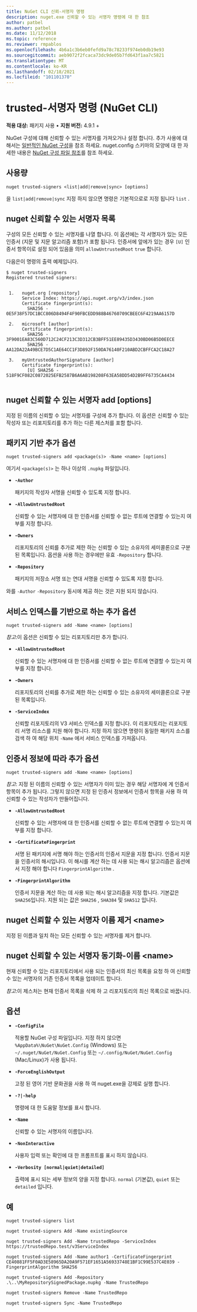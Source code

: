 ```yaml
---
title: NuGet CLI 신뢰-서명자 명령
description: nuget.exe 신뢰할 수 있는 서명자 명령에 대 한 참조
author: patbel
ms.author: patbel
ms.date: 11/12/2018
ms.topic: reference
ms.reviewer: rmpablos
ms.openlocfilehash: 4b6a1c3b6eb0fefd9a78c78233f974eb0db19e93
ms.sourcegitcommit: aeb9072f2fcaca73dc9de05b7fd643f1aa7c5821
ms.translationtype: MT
ms.contentlocale: ko-KR
ms.lasthandoff: 02/18/2021
ms.locfileid: "101101370"
---
```

# <a name="trusted-signers-command-nuget-cli"></a>trusted-서명자 명령 (NuGet CLI)

**적용 대상:** 패키지 사용 &bullet; **지원 버전:** 4.9.1 +

NuGet 구성에 대해 신뢰할 수 있는 서명자를 가져오거나 설정 합니다. 추가 사용에 대해서는 [일반적인 NuGet 구성](../../consume-packages/configuring-nuget-behavior.md)을 참조 하세요. nuget.config 스키마의 모양에 대 한 자세한 내용은 [NuGet 구성 파일 참조](../nuget-config-file.md)를 참조 하세요.

## <a name="usage"></a>사용량

```cli
nuget trusted-signers <list|add|remove|sync> [options]
```

을 `list|add|remove|sync` 지정 하지 않으면 명령은 기본적으로로 지정 됩니다 `list` .

## <a name="nuget-trusted-signers-list"></a>nuget 신뢰할 수 있는 서명자 목록

구성의 모든 신뢰할 수 있는 서명자를 나열 합니다. 이 옵션에는 각 서명자가 있는 모든 인증서 (지문 및 지문 알고리즘 포함)가 포함 됩니다. 인증서에 앞에가 있는 경우 `[U]` 인증서 항목이로 설정 되어 있음을 의미 `allowUntrustedRoot` `true` 합니다.

다음은이 명령의 출력 예제입니다.

```cli
$ nuget trusted-signers
Registered trusted signers:


 1.   nuget.org [repository]
      Service Index: https://api.nuget.org/v3/index.json
      Certificate fingerprint(s):
        SHA256 - 0E5F38F57DC1BCC806D8494F4F90FBCEDD988B46760709CBEEC6F4219AA6157D

 2.   microsoft [author]
      Certificate fingerprint(s):
        SHA256 - 3F9001EA83C560D712C24CF213C3D312CB3BFF51EE89435D3430BD06B5D0EECE
        SHA256 - AA12DA22A49BCE7D5C1AE64CC1F3D892F150DA76140F210ABD2CBFFCA2C18A27

 3.   myUntrustedAuthorSignature [author]
      Certificate fingerprint(s):
        [U] SHA256 - 518F9CF082C0872025EFB2587B6A6AB198208F63EA58DD54D2B9FF6735CA4434
        
```

## <a name="nuget-trusted-signers-add-options"></a>nuget 신뢰할 수 있는 서명자 add [options]

지정 된 이름의 신뢰할 수 있는 서명자를 구성에 추가 합니다. 이 옵션은 신뢰할 수 있는 작성자 또는 리포지토리를 추가 하는 다른 제스처를 포함 합니다.

## <a name="options-for-add-based-on-a-package"></a>패키지 기반 추가 옵션

```cli
nuget trusted-signers add <package(s)> -Name <name> [options]
```

여기서 `<package(s)>` 는 하나 이상의 `.nupkg` 파일입니다.

- **`-Author`**

  패키지의 작성자 서명을 신뢰할 수 있도록 지정 합니다.

- **`-AllowUntrustedRoot`**

  신뢰할 수 있는 서명자에 대 한 인증서를 신뢰할 수 없는 루트에 연결할 수 있는지 여부를 지정 합니다.

- **`-Owners`**

  리포지토리의 신뢰를 추가로 제한 하는 신뢰할 수 있는 소유자의 세미콜론으로 구분 된 목록입니다. 옵션을 사용 하는 경우에만 유효 `-Repository` 합니다.

- **`-Repository`**

  패키지의 저장소 서명 또는 연대 서명을 신뢰할 수 있도록 지정 합니다.

와를 `-Author` `-Repository` 동시에 제공 하는 것은 지원 되지 않습니다.

## <a name="options-for-add-based-on-a-service-index"></a>서비스 인덱스를 기반으로 하는 추가 옵션

```cli
nuget trusted-signers add -Name <name> [options]
```

_참고_:이 옵션은 신뢰할 수 있는 리포지토리만 추가 합니다. 

- **`-AllowUntrustedRoot`**

  신뢰할 수 있는 서명자에 대 한 인증서를 신뢰할 수 없는 루트에 연결할 수 있는지 여부를 지정 합니다.

- **`-Owners`**

  리포지토리의 신뢰를 추가로 제한 하는 신뢰할 수 있는 소유자의 세미콜론으로 구분 된 목록입니다.

- **`-ServiceIndex`**

  신뢰할 리포지토리의 V3 서비스 인덱스를 지정 합니다. 이 리포지토리는 리포지토리 서명 리소스를 지원 해야 합니다. 지정 하지 않으면 명령이 동일한 패키지 소스를 검색 하 여 해당 위치 `-Name` 에서 서비스 인덱스를 가져옵니다.

## <a name="options-for-add-based-on-the-certificate-information"></a>인증서 정보에 따라 추가 옵션

```cli
nuget trusted-signers add -Name <name> [options]
```

_참고_: 지정 된 이름의 신뢰할 수 있는 서명자가 이미 있는 경우 해당 서명자에 게 인증서 항목이 추가 됩니다. 그렇지 않으면 지정 된 인증서 정보에서 인증서 항목을 사용 하 여 신뢰할 수 있는 작성자가 만들어집니다.


- **`-AllowUntrustedRoot`**

  신뢰할 수 있는 서명자에 대 한 인증서를 신뢰할 수 없는 루트에 연결할 수 있는지 여부를 지정 합니다.

- **`-CertificateFingerprint`**

  서명 된 패키지에 서명 해야 하는 인증서의 인증서 지문을 지정 합니다. 인증서 지문을 인증서의 해시입니다. 이 해시를 계산 하는 데 사용 되는 해시 알고리즘은 옵션에서 지정 해야 합니다 `FingerprintAlgorithm` .

- **`-FingerprintAlgorithm`**

  인증서 지문을 계산 하는 데 사용 되는 해시 알고리즘을 지정 합니다. 기본값은 `SHA256`입니다. 지원 되는 값은 `SHA256` , `SHA384` 및 `SHA512` 입니다.

## <a name="nuget-trusted-signers-remove--name-name"></a>nuget 신뢰할 수 있는 서명자 이름 제거 \<name\>

지정 된 이름과 일치 하는 모든 신뢰할 수 있는 서명자를 제거 합니다.

## <a name="nuget-trusted-signers-sync--name-name"></a>nuget 신뢰할 수 있는 서명자 동기화-이름 \<name\>

현재 신뢰할 수 있는 리포지토리에서 사용 되는 인증서의 최신 목록을 요청 하 여 신뢰할 수 있는 서명자의 기존 인증서 목록을 업데이트 합니다.

_참고_:이 제스처는 현재 인증서 목록을 삭제 하 고 리포지토리의 최신 목록으로 바꿉니다.

## <a name="options"></a>옵션

- **`-ConfigFile`**

  적용할 NuGet 구성 파일입니다. 지정 하지 않으면 `%AppData%\NuGet\NuGet.Config` (Windows) 또는 `~/.nuget/NuGet/NuGet.Config` 또는 `~/.config/NuGet/NuGet.Config` (Mac/Linux)가 사용 됩니다.

- **`-ForceEnglishOutput`**

  고정 된 영어 기반 문화권을 사용 하 여 nuget.exe을 강제로 실행 합니다.

- **`-?|-help`**

  명령에 대 한 도움말 정보를 표시 합니다.

- **`-Name`**

  신뢰할 수 있는 서명자의 이름입니다.

- **`-NonInteractive`**

  사용자 입력 또는 확인에 대 한 프롬프트를 표시 하지 않습니다.

- **`-Verbosity [normal|quiet|detailed]`**

  출력에 표시 되는 세부 정보의 양을 지정 합니다. `normal` (기본값), `quiet` 또는 `detailed` 입니다.


## <a name="examples"></a>예

```cli
nuget trusted-signers list

nuget trusted-signers Add -Name existingSource

nuget trusted-signers Add -Name trustedRepo -ServiceIndex https://trustedRepo.test/v3ServiceIndex

nuget trusted-signers Add -Name author1 -CertificateFingerprint CE40881FF5F0AD3E58965DA20A9F571EF1651A56933748E1BF1C99E537C4E039 -FingerprintAlgorithm SHA256

nuget trusted-signers Add -Repository .\..\MyRepositorySignedPackage.nupkg -Name TrustedRepo

nuget trusted-signers Remove -Name TrustedRepo

nuget trusted-signers Sync -Name TrustedRepo
```
